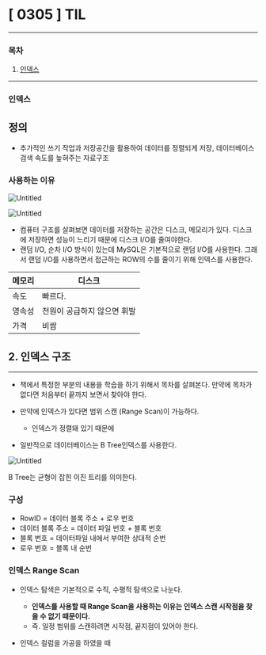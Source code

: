 # [ 0305 ] TIL

---

### 목차

1. [인덱스](#인덱스)

---

### 인덱스

## 정의

- 추가적인 쓰기 작업과 저장공간을 활용하여 데이터를 정렬되게 저장, 데이터베이스 검색 속도를 높혀주는 자료구조

### 사용하는 이유

![Untitled](https://prod-files-secure.s3.us-west-2.amazonaws.com/1cd40f6b-4747-4bba-a656-846694fd5c31/33312df0-253f-40d6-b431-e96882d380fc/Untitled.png)

![Untitled](https://prod-files-secure.s3.us-west-2.amazonaws.com/1cd40f6b-4747-4bba-a656-846694fd5c31/6e153e9f-8b06-440a-bd6d-ec9c5b7c1519/Untitled.png)

- 컴퓨터 구조를 살펴보면 데이터를 저장하는 공간은 디스크, 메모리가 있다. 디스크에 저장하면 성능이 느리기 때문에 디스크 I/O를 줄여야한다.
- 랜덤 I/O,  순차 I/O 방식이 있는데 MySQL은 기본적으로 랜덤 I/O를 사용한다. 그래서 랜덤 I/O를 사용하면서 접근하는 ROW의 수를 줄이기 위해 인덱스를 사용한다.

| 메모리 | 디스크 |
| --- | --- |
| 속도 | 빠르다. |
| 영속성 | 전원이 공급하지 않으면 휘발 |
| 가격 | 비쌈 |

## 2. 인덱스 구조

---

- 책에서 특정한 부분의 내용을 학습을 하기 위해서 목차를 살펴본다. 만약에 목차가 없다면 처음부터 끝까지 보면서 찾아야 한다.
- 만약에 인덱스가 있다면 범위 스캔 (Range Scan)이 가능하다.
    - 인덱스가 정렬돼 있기 때문에

- 일반적으로 데이터베이스는 B Tree인덱스를 사용한다.

![Untitled](https://prod-files-secure.s3.us-west-2.amazonaws.com/1cd40f6b-4747-4bba-a656-846694fd5c31/48f3fcd6-2745-446f-a8a3-19dd8cdc44a9/Untitled.png)

B Tree는 균형이 잡힌 이진 트리를 의미한다.

### 구성

- RowID = 데이터 블록 주소 + 로우 번호
- 데이터 블록 주소 = 데이터 파일 번호 + 블록 번호
- 블록 번호 = 데이터파일 내에서 부여한 상대적 순번
- 로우 번호 = 블록 내 순번

### 인덱스 Range Scan

- 인덱스 탐색은 기본적으로 수직, 수평적 탐색으로 나눈다.
    - **인덱스를 사용할 때 Range Scan을 사용하는 이유는 인덱스 스캔 시작점을 찾을 수 없기 때문이다.**
    - 즉. 일정 범위를 스캔하려면 시작점, 끝지점이 있어야 한다.

- 인덱스 컬럼을 가공을 하였을 때